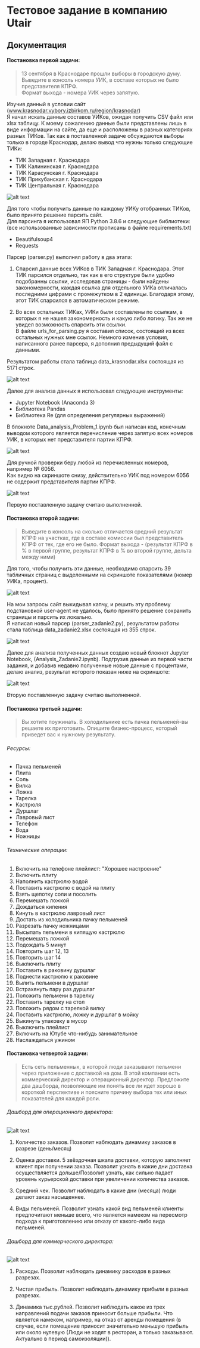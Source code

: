 # Тестовое задание в компанию Utair

## Документация

#### Постановка первой задачи:  

> 13 сентября в Краснодаре прошли выборы в городскую думу.
> Выведите в консоль номера УИК, в составе которых не было представителя КПРФ.  
> Формат выхода - номера УИК через запятую.

Изучив данный в условии сайт (www.krasnodar.vybory.izbirkom.ru/region/krasnodar)  
Я начал искать данные составов УИКов, ожидая получить CSV файл или xlsx таблицу. К моему сожалению данные были представлены лишь в виде информации на сайте, да еще и расположены в разных категориях разных ТИКов. Так как в поставленной задаче обсуждаются выборы только в городе Краснодар, делаю вывод что нужны только следующие ТИКи:

- ТИК Западная г. Краснодара
- ТИК Калининская г. Краснодара
- ТИК Карасунская г. Краснодара
- ТИК Прикубанская г. Краснодара
- ТИК Центральная г. Краснодара

![alt text](screenshots/Screenshot_1.png "Избирательная комиссия Краснодарского края")

Для того чтобы получить данные по каждому УИКу отобранных ТИКов, было принято решение парсить сайт.  
Для парсинга я использовал ЯП Python 3.8.6 и следующие библиотеки:  
(все использованные зависимости прописаны в файле requirements.txt)

- Beautifulsoup4
- Requests

Парсер (parser.py) выполнял работу в два этапа:

1. Спарсил данные всех УИКов в ТИК Западная г. Краснодара. Этот ТИК парсился отдельно, так как в его структуре были удобно подобранны ссылки, исследовав страницы - были найдены закономерности, каждая ссылка для отдельного УИКа отличалась последними цифрами с промежутком в 2 единицы. Благодаря этому, этот ТИК спарсился в автоматическом режиме. 

2. Во всех остальных ТИКах, УИКи были составлены по ссылкам, в которых я не нашел закономерность и какую либо логику. Так же не увидел возможность спарсить эти ссылки.  
В файле urls_for_parsing.py я составил список, состоящий из всех остальных нужных мне ссылок. Немного изменив условия, написанного ранее парсера, я дополнил предыдущий файл с данными.

Результатом работы стала таблица data_krasnodar.xlsx состоящая из 5171 строк.

![alt text](screenshots/Screenshot_2.png "Полученные данные")

Далее для анализа данных я использовал следующие инструменты:

- Jupyter Notebook (Anaconda 3)
- Библиотека Pandas 
- Библиотека Re (для определения регулярных выражений)

В блокноте Data_analysis_Problem_1.ipynb был написан код, конечным выводом которого является перечисление через запятую всех номеров УИК, в которых нет представителя партии КПРФ.

![alt text](screenshots/Screenshot_3.png "Результат работы")

Для ручной проверки беру любой из перечисленных номеров, например № 6056.  
Как видно на скриншоте снизу, действительно УИК под номером 6056 не содержит представителя партии КПРФ.

![alt text](screenshots/Screenshot_4.png "Результат работы")

Первую поставленную задачу считаю выполненной.

#### Постановка второй задачи:

> Выведите в консоль на сколько отличается средний результат КПРФ на участках, где в составе комиссии был
> представитель КПРФ от тех, где его не было.
> Формат выхода - (результат КПРФ в % в первой группе, результат КПРФ в % во второй группе, дельта между ними)

Для того, чтобы получить эти данные, необходимо спарсить 39 табличных страниц с выделенными на скриншоте показателями (номер УИКа, процент).

![alt text](screenshots/Screenshot_5.png "Показатели в %")

На мои запросы сайт выкидывал капчу, и решить эту проблему подстановкой user-agent не удалось, было принято решение сохранить страницы и парсить их локально.  
Я написал новый парсер (parser_zadanie2.py), результатом работы стала таблица data_zadanie2.xlsx состоящая из 355 строк.

![alt text](screenshots/Screenshot_6.png "Результат работы")

Далее для анализа полученных данных создаю новый блокнот Jupyter Notebook, (Analysis_Zadanie2.ipynb).
Подгрузив данные из первой части задания, и добавив недавно полученные новые данные с процентами, делаю анализ, результат которого показан ниже на скриншоте:

![alt text](screenshots/Screenshot_7.png "Результат второго задания")

Вторую поставленную задачу считаю выполненной.

#### Постановка третьей задачи:

> Вы хотите поужинать. В холодильнике есть пачка пельменей-вы решаете их приготовить. Опишите бизнес-процесс,
> который приведет вас к нужному результату.

###### Ресурсы:

- Пачка пельменей
- Плита
- Соль
- Вилка
- Ложка
- Тарелка
- Кастрюля
- Дуршлаг
- Лавровый лист
- Телефон
- Вода
- Ножницы

###### Технические операции:

1. Включить на телефоне плейлист: "Хорошее настроение"
2. Включить плиту
3. Наполнить кастрюлю водой
4. Поставить кастрюлю с водой на плиту
5. Взять щепотку соли и посолить
6. Перемешать ложкой
7. Дождаться кипения
8. Кинуть в кастрюлю лавровый лист
9. Достать из холодильника пачку пельменей
10. Разрезать пачку ножницами
11. Высыпать пельмени в кипящую кастрюлю
12. Перемешать ложкой
13. Подождать 5 минут
14. Повторить шаг 12, 13
15. Повторить шаг 14
16. Выключить плиту
17. Поставить в раковину дуршлаг
18. Поднести кастрюлю к раковине
19. Вылить пельмени в дуршлаг
20. Встрахянуть пару раз дуршлаг
21. Положить пельмени в тарелку
22. Поставить тарелку на стол
23. Положить рядом с тарелкой вилку
24. Поставить кастрюлю, ложку и дуршлаг в мойку
25. Выкинуть упаковку в мусор
26. Выключить плейлист
27. Включить на Ютубе что-нибудь занимательное
28. Наслаждаться ужином

#### Постановка четвертой задачи:

> Есть сеть пельменных, в которой люди заказывают пельмени через приложение с доставкой на дом.
> В этой компании есть коммерческий директор и операционный директор.
> Предложите два дашборда, позволяющие им понять все ли идет хорошо в короткой перспективе
> и поясните причину выбора тех или иных показателей для каждой роли.

###### Дашборд для операционного директора:

![alt text](screenshots/Screenshot_9.png "Для операционного директора")

1. Количество заказов. Позволит наблюдать динамику заказов в разрезе (день/месяц)

2. Оценка доставки. 5 звёздочная шкала доставки, которую заполняет клиент при получении заказа. Позволит узнать в какие дни доставка осуществляется дольше/Позволит узнать, как сильно падает уровень курьерской доставки при увеличении количества заказов.

3. Средний чек. Позволит наблюдать в какие дни (месяца) люди делают заказ насыщеннее.

4. Виды пельменей. Позволит узнать какой вид пельменей клиенты предпочитают меньше всего, что является намеком на пересмотр подхода к приготовлению или отказу от какого-либо вида пельменей. 

###### Дашборд для коммерческого директора:

![alt text](screenshots/Screenshot_8.png "Для коммерческого директора")

1. Расходы. Позволит наблюдать динамику расходов в разных разрезах.

2. Чистая прибыль. Позволит наблюдать динамику прибыли в разных разрезах.

3. Динамика тыс.рублей. Позволит наблюдать какое из трех направлений подачи заказов приносит больше прибыли. Что является намеком, например, на отказ от аренды помещения (в случае, если помещение приносит значительно меньшую прибыль или около нулевую (Люди не ходят в ресторан, а только заказывают. Актуально в период самоизоляции)).